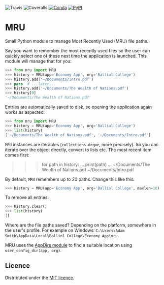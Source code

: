 ![Travis](https://img.shields.io/travis/faph/MRU.svg?style=flat-square)
![Coveralls](https://img.shields.io/coveralls/faph/MRU.svg?style=flat-square)
[![Conda](https://anaconda.org/faph/mru/badges/installer/conda.svg)](https://anaconda.org/faph/mru)
[![PyPI](https://img.shields.io/pypi/v/mru.svg?style=flat-square)](https://pypi.python.org/pypi/mru)

# MRU

Small Python module to manage Most Recently Used (MRU) file paths.

Say you want to remember the most recently used files so the user can quickly select one of these next time the
application is launched. This module will manage that for you:

```python
>>> from mru import MRU
>>> history = MRU(app='Economy App', org='Balliol College')
>>> history.add('~/Documents/Intro.pdf')
>>> pass  # ...later...
>>> history.add('~/Documents/The Wealth of Nations.pdf')
>>> history[0]
'~/Documents/The Wealth of Nations.pdf'
```

Entries are automatically saved to disk, so opening the application again works as aspected:

```python
>>> from mru import MRU
>>> history = MRU(app='Economy App', org='Balliol College')
>>> list(history)
['~/Documents/The Wealth of Nations.pdf', '~/Documents/Intro.pdf']
```

`MRU` instances are iterables (`collections.deque`, more precisely). So you can iterate over the object directly,
convert to lists etc. The most recent item comes first:

>>> for path in history:
...     print(path)
...
~/Documents/The Wealth of Nations.pdf
~/Documents/Intro.pdf

By default, `MRU` remembers up to 20 paths. Change this like this:

```python
>>> history = MRU(app='Economy App', org='Balliol College', maxlen=10)
```

To remove all entries:

```python
>>> history.clear()
>>> list(history)
[]
```

Where are the file paths saved? Depending on the platform, somewhere in the user's profile. For example on Windows:
`C:\Users\Adam Smith\AppData\Local\Balliol College\Economy App\mru`.

MRU uses the [AppDirs module](https://github.com/ActiveState/appdirs) to find a suitable location using
`user_config_dir(app, org)`.

## Licence

Distributed under the [MIT licence](LICENSE).
